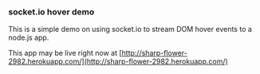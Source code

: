 ### socket.io hover demo

This is a simple demo on using socket.io to stream DOM hover events to a node.js app.

This app may be live right now at [http://sharp-flower-2982.herokuapp.com/](http://sharp-flower-2982.herokuapp.com/)